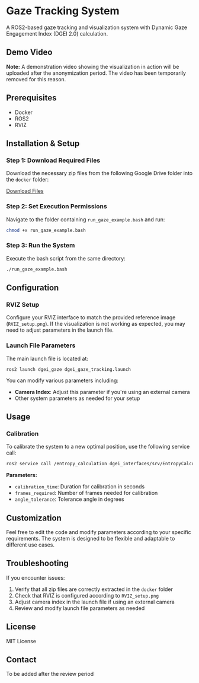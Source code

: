 # Gaze Tracking System

A ROS2-based gaze tracking and visualization system with Dynamic Gaze Engagement Index (DGEI 2.0) calculation.

## Demo Video

**Note:** A demonstration video showing the visualization in action will be uploaded after the anonymization period. The video has been temporarily removed for this reason.

## Prerequisites

- Docker
- ROS2
- RVIZ

## Installation & Setup

### Step 1: Download Required Files

Download the necessary zip files from the following Google Drive folder into the `docker` folder:

[Download Files](https://drive.google.com/drive/folders/1MaFMmUtnsVl0zWa6dhrkTjsXA0s1UMa0)

### Step 2: Set Execution Permissions

Navigate to the folder containing `run_gaze_example.bash` and run:

```bash
chmod +x run_gaze_example.bash
```

### Step 3: Run the System

Execute the bash script from the same directory:

```bash
./run_gaze_example.bash
```

## Configuration

### RVIZ Setup

Configure your RVIZ interface to match the provided reference image (`RVIZ_setup.png`). If the visualization is not working as expected, you may need to adjust parameters in the launch file.

### Launch File Parameters

The main launch file is located at:
```
ros2 launch dgei_gaze dgei_gaze_tracking.launch
```

You can modify various parameters including:
- **Camera Index**: Adjust this parameter if you're using an external camera
- Other system parameters as needed for your setup

## Usage

### Calibration

To calibrate the system to a new optimal position, use the following service call:

```bash
ros2 service call /entropy_calculation dgei_interfaces/srv/EntropyCalculation "{calibration_time: 5.0, frames_required: 300, angle_tolerance: 10.0}"
```

**Parameters:**
- `calibration_time`: Duration for calibration in seconds
- `frames_required`: Number of frames needed for calibration
- `angle_tolerance`: Tolerance angle in degrees

## Customization

Feel free to edit the code and modify parameters according to your specific requirements. The system is designed to be flexible and adaptable to different use cases.

## Troubleshooting

If you encounter issues:
1. Verify that all zip files are correctly extracted in the `docker` folder
2. Check that RVIZ is configured according to `RVIZ_setup.png`
3. Adjust camera index in the launch file if using an external camera
4. Review and modify launch file parameters as needed

## License

MIT License

## Contact

To be added after the review period
